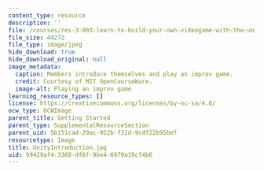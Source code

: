 ```yaml
---
content_type: resource
description: ''
file: /courses/res-3-003-learn-to-build-your-own-videogame-with-the-unity-game-engine-and-microsoft-kinect-january-iap-2017/99429af43368df6f9be46979a19cf4b6_UnityIntroduction.jpg
file_size: 44272
file_type: image/jpeg
hide_download: true
hide_download_original: null
image_metadata:
  caption: Members introduce themselves and play an improv game.
  credit: Courtesy of MIT OpenCourseWare.
  image-alt: Playing an improv game
learning_resource_types: []
license: https://creativecommons.org/licenses/by-nc-sa/4.0/
ocw_type: OCWImage
parent_title: Getting Started
parent_type: SupplementalResourceSection
parent_uid: 5b151cad-29ac-952b-f31d-9cdf22b95bef
resourcetype: Image
title: UnityIntroduction.jpg
uid: 99429af4-3368-df6f-9be4-6979a19cf4b6
---
```

